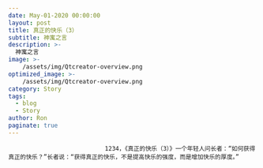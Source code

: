 ```yaml
---
date: May-01-2020 00:00:00
layout: post
title: 真正的快乐（3）
subtitle: 神寓之言
description: >-
  神寓之言
image: >-
    /assets/img/Qtcreator-overview.png
optimized_image: >-
    /assets/img/Qtcreator-overview.png
category: Story
tags:
  - blog
  - Story
author: Ron
paginate: true
---
```


							　　1234，《真正的快乐（3）》一个年轻人问长者：“如何获得真正的快乐？”长者说：“获得真正的快乐，不是提高快乐的强度，而是增加快乐的厚度。”
							
							
						